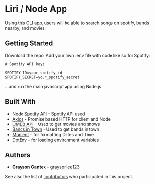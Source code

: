 # Liri / Node App

Using this CLI app, users will be able to search songs on spotify, bands nearby, and movies.

## Getting Started

Download the repo. Add your own .env file with code like so for Spotify:

```
# Spotify API keys

SPOTIFY_ID=your_spotify_id
SPOTIFY_SECRET=your_spotify_secret
```

 ...and run the main javascript app using Node.js.

## Built With

* [Node Spotify API](https://www.npmjs.com/package/node-spotify-api) - Spotify API used
* [Axios](https://www.npmjs.com/package/axios) - Promise based HTTP for client and Node
* [OMDB API](http://www.omdbapi.com) - Used to get movies and shows
* [Bands in Town](https://www.artists.bandsintown.com) - Used to get bands in town
* [Moment](https://www.npmjs.com/package/moment) - for formatting Dates and Time
* [DotEnv](https://www.npmjs.com/package/dotenv) - for loading environment variables

## Authors

* **Grayson Gantek** - [graysonlee123](https://github.com/graysonlee123)

See also the list of [contributors](#) who participated in this project.